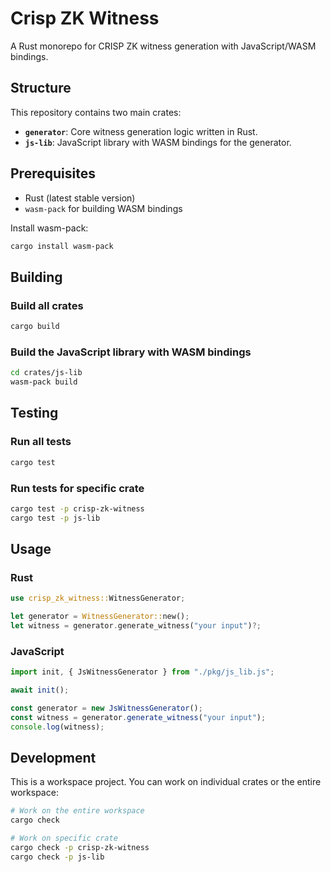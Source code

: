 # Crisp ZK Witness

A Rust monorepo for CRISP ZK witness generation with JavaScript/WASM bindings.

## Structure

This repository contains two main crates:

- **`generator`**: Core witness generation logic written in Rust.
- **`js-lib`**: JavaScript library with WASM bindings for the generator.

## Prerequisites

- Rust (latest stable version)
- `wasm-pack` for building WASM bindings

Install wasm-pack:

```bash
cargo install wasm-pack
```

## Building

### Build all crates

```bash
cargo build
```

### Build the JavaScript library with WASM bindings

```bash
cd crates/js-lib
wasm-pack build
```

## Testing

### Run all tests

```bash
cargo test
```

### Run tests for specific crate

```bash
cargo test -p crisp-zk-witness
cargo test -p js-lib
```

## Usage

### Rust

```rust
use crisp_zk_witness::WitnessGenerator;

let generator = WitnessGenerator::new();
let witness = generator.generate_witness("your input")?;
```

### JavaScript

```javascript
import init, { JsWitnessGenerator } from "./pkg/js_lib.js";

await init();

const generator = new JsWitnessGenerator();
const witness = generator.generate_witness("your input");
console.log(witness);
```

## Development

This is a workspace project. You can work on individual crates or the entire workspace:

```bash
# Work on the entire workspace
cargo check

# Work on specific crate
cargo check -p crisp-zk-witness
cargo check -p js-lib
```
